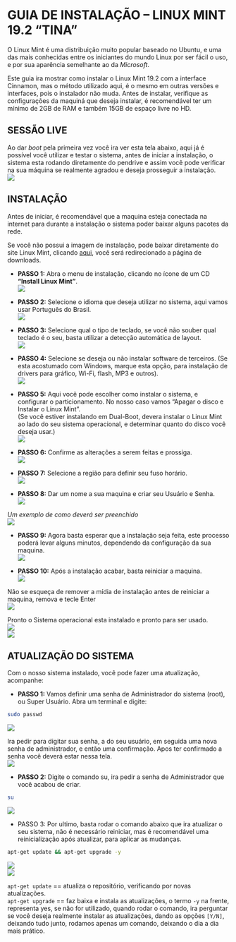 # GUIA DE INSTALAÇÃO – LINUX MINT 19.2 “TINA”

O Linux Mint é uma distribuição muito popular baseado no Ubuntu, e uma das mais conhecidas entre os iniciantes do mundo Linux por ser fácil o uso, e por sua aparência semelhante ao da *Microsoft*.  

Este guia ira mostrar como instalar o Linux Mint 19.2 com a interface Cinnamon, mas o método utilizado aqui, é o mesmo em outras versões e interfaces, pois o instalador não muda.
Antes de instalar, verifique as configurações da maquiná que deseja instalar, é recomendável ter um mínimo de 2GB de RAM e também 15GB de espaço livre no HD.  

## SESSÃO LIVE

Ao dar *boot* pela primeira vez você ira ver esta tela abaixo, aqui já é possível você utilizar e testar o sistema, antes de iniciar a instalação, o sistema esta rodando diretamente do pendrive e assim você pode verificar na sua máquina se realmente agradou e deseja prosseguir a instalação.  
![](https://github.com/gvieira29/install-mint/blob/master/images/m1-install.png)

## INSTALAÇÃO

Antes de iniciar, é recomendável que a maquina esteja conectada na internet para durante a instalação o sistema poder baixar alguns pacotes da rede.  

Se você não possui a imagem de instalação, pode baixar diretamente do site Linux Mint, clicando [aqui](https://www.linuxmint.com/download.php), você será redirecionado a página de downloads.  

- **PASSO 1:** Abra o menu de instalação, clicando no ícone de um CD **“Install Linux Mint”**.  
![](https://github.com/gvieira29/install-mint/blob/master/images/m1-install.png)

- **PASSO 2:** Selecione o idioma que deseja utilizar no sistema, aqui vamos usar Português do Brasil.  
![](https://github.com/gvieira29/install-mint/blob/master/images/m2-idioma.png)

- **PASSO 3:** Selecione qual o tipo de teclado, se você não souber qual teclado é o seu, basta utilizar a detecção automática de layout.  
![](https://github.com/gvieira29/install-mint/blob/master/images/m3-teclado.png)

- **PASSO 4:** Selecione se deseja ou não instalar software de terceiros. (Se esta acostumado com Windows, marque esta opção, para instalação de drivers para gráfico, Wi-Fi, flash, MP3 e outros).  
![](https://github.com/gvieira29/install-mint/blob/master/images/m4-terceiros.png)

- **PASSO 5:** Aqui vocẽ pode escolher como instalar o sistema, e configurar o particionamento. No nosso caso vamos “Apagar o disco e Instalar o Linux Mint”.  
(Se você estiver instalando em Dual-Boot, devera instalar o Linux Mint ao lado do seu sistema operacional, e determinar quanto do disco você deseja usar.)  
![](https://github.com/gvieira29/install-mint/blob/master/images/m5-particionamento.png)

- **PASSO 6:** Confirme as alterações a serem feitas e prossiga.  
![](https://github.com/gvieira29/install-mint/blob/master/images/m6-confirm.png)

- **PASSO 7:** Selecione a região para definir seu fuso horário.  
![](https://github.com/gvieira29/install-mint/blob/master/images/m7-horario.png)

- **PASSO 8:** Dar um nome a sua maquina e criar seu Usuário e Senha.  
![](https://github.com/gvieira29/install-mint/blob/master/images/m8-usuario.png)

*Um exemplo de como deverá ser preenchido*  
![](https://github.com/gvieira29/install-mint/blob/master/images/m9-exuser.png)

- **PASSO 9:** Agora basta esperar que a instalação seja feita, este processo poderá levar alguns minutos, dependendo da configuração da sua maquina.  
![](https://github.com/gvieira29/install-mint/blob/master/images/m10-instalando.png)

- **PASSO 10:** Após a instalação acabar, basta reiniciar a maquina.  
![](https://github.com/gvieira29/install-mint/blob/master/images/m11-confirmando.png)

Não se esqueça de remover a mídia de instalação antes de reiniciar a maquina, remova e tecle Enter  
![](https://github.com/gvieira29/install-mint/blob/master/images/m12-rempd.png)

Pronto o Sistema operacional esta instalado e pronto para ser usado.  
![](https://github.com/gvieira29/install-mint/blob/master/images/m13-lockscreen.png)  
![](https://github.com/gvieira29/install-mint/blob/master/images/m14-bemvindo.png)

## ATUALIZAÇÃO DO SISTEMA

Com o nosso sistema instalado, você pode fazer uma atualização, acompanhe:  

- **PASSO 1:** Vamos definir uma senha de Administrador do sistema (root), ou Super Usuário. Abra um terminal e digite:  
```bash
sudo passwd
```
![](https://github.com/gvieira29/install-mint/blob/master/images/m15-sudopass.png)

Ira pedir para digitar sua senha, a do seu usuário, em seguida uma nova senha de administrador, e então uma confirmação. Apos ter confirmado a senha você deverá estar nessa tela.  
![](https://github.com/gvieira29/install-mint/blob/master/images/m17%3Dsudook.png)  

- **PASSO 2:** Digite o comando su, ira pedir a senha de Administrador que você acabou de criar.  
```bash
su
```
![](https://github.com/gvieira29/install-mint/blob/master/images/m18-upgrade.png)  

- PASSO 3: Por ultimo, basta rodar o comando abaixo que ira atualizar o seu sistema, não é necessário reiniciar, mas é recomendável uma reinicialização após atualizar, para aplicar as mudanças.  
```bash
apt-get update && apt-get upgrade -y
```
![](https://github.com/gvieira29/install-mint/blob/master/images/m18-upgrade.png)  
![](https://github.com/gvieira29/install-mint/blob/master/images/m19-terminal.png)  

`apt-get update` == atualiza o repositório, verificando por novas atualizações.  
`apt-get upgrade` == faz baixa e instala as atualizações, o termo `-y` na frente, representa yes, se não for utilizado, quando rodar o comando, ira perguntar se você deseja realmente instalar as atualizações, dando as opções `[Y/N]`, deixando tudo junto, rodamos apenas um comando, deixando o dia a dia mais prático.